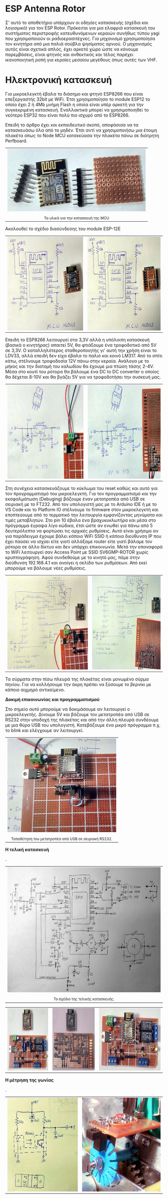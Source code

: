 ESP Antenna Rotor
=================

Σ' αυτό το αποθετήριο υπάρχουν οι οδηγίες κατασκευής (σχέδια και λογισμικό) για τον ESP Rotor. Πρόκειται για μια ελαφριά κατασκευή του συστήματος περιστροφής κατευθυνόμενων κεραιών συνήθως τύπου yagi που χρησιμοποιούν οι ραδιοερασιτέχνες. Για μηχανισμό χρησιμοποίησα τον κινητήρα από μια παλιά σούβλα ψησίματος αρνιού. Ο μηχανισμός αυτός είναι σχετικά απλός, έχει αρκετό χώρο ώστε να κάνουμε παρεμβάσεις, είναι φτηνός και ανθεκτικός και τέλος παρέχει ικανοποιητική ροπή για κεραίες μεσαίου μεγέθους όπως αυτές των VHF.

Ηλεκτρονική κατασκευή
=====================

<p>Για μικροελεγκτή έβαλα το διάσημο και φτηνό ESP8266 που είναι επεξεργαστής 32bit με WiFi. Έτσι χρησιμοποίησα το module ESP12 το οποίο έχει 2 ή 4Mb μνήμη Flash η οποία είναι υπέρ αρκετή για την συγκεκριμένη κατασκευή. Εναλλακτικά μπορεί να χρησιμοποιηθεί το νεότερο ESP32 που είναι πολύ πιο ισχυρό από το ESP8266.</p>

<p>Επειδή το άρθρο έχει και εκπαιδευτικό σκοπό, αποφάσισα να τα κατασκευάσω όλα από το μηδέν. Έτσι αντί να χρησιμοποιήσω μια έτοιμη πλακέτα όπως το Node MCU κατσκεύασα την πλακέτα πάνω σε διάτρητη Perfboard.</p>

<table align="center">
 <tr>
  <td><img src="/hardware/electronics/schematics+images/cpu1.jpg" height="200"></td>
  </tr>
 <tr><td align="center"><sub>Τα υλικά για την κατασκευή της MCU</sub></td></tr>
 </table>

Ακολουθεί το σχέδιο διασύνδεσης του module ESP-12E
<table align="center">
 <tr>
  <td><img src="/hardware/electronics/schematics+images/mcu1.jpg" height="300"></td>
  <td><img src="/hardware/electronics/schematics+images/mcu2.jpg" height="300"></td>
  </tr>
 </table>
 
Επειδή το ESP8266 λειτουργεί στα 3,3V αλλά η υπόλοιπη κατασκευή (βασικά ο κινητήρας) απαιτεί 5V, θα φτιάξουμε ένα τροφοδοτικό από 5V σε 3,3V. Ο καταλληλότερος σταθεροποιητής γι' αυτή την χρήση είναι το LDV33, αλλά επειδή δεν είχα έβαλα το παλιό και κοινό LM317. Από το σπίτι κάτω, στέλνουμε τροφοδοσία 12V πάνω στην κεραία. Ανάλογα με το μήκος και την διατομή του καλωδίου θα έχουμε μια πτώση τάσης 2-4V. Μέσα στο κουτί του ρότορα θα βάλουμε ένα DC to DC converter ο οποίος θα δέχεται 8-10V και θα βγάζει 5V για να τροφοδοτήσει την συσκευή μας.
<table align="center">
 <tr>
  <td><img src="/hardware/electronics/schematics+images/psu1.jpg" height="300"></td>
  <td><img src="/hardware/electronics/schematics+images/psu2.jpg" height="300"></td>
  </tr>
 </table>
 
Στη συνέχεια κατασκευάζουμε το κύκλωμα του reset καθώς και αυτό για τον προγραμματισμό του μικροελεγκτή. Για τον προγραμματισμό και την εκσφαλμάτωση (Debuging) βάζουμε έναν μετατροπέα από USB σε σειριακή με το FT232. Από τον υπολογιστή μας με το Arduino IDE ή με το VS Code και το Platform IO στέλνουμε το firmware στον μικροελεγκτή και εποπτεύουμε από το τερματικό την λειτουργία εμφανίζοντας μηνύματα και τιμές μεταβλητών. Στο pin 10 έβαλα ένα βραχυκυκλωτήρα και μέσα στο πρόγραμμα έγραψα λίγο κώδικα, έτσι ώστε αν ενωθεί για πάνω από 5 δευτερόλεπτα να φορτώσει τις αρχικές ρυθμίσεις. Αυτό είναι χρήσιμο αν για παράδειγμα έχουμε βάλει κάποιο WiFi SSID ή κάποια διεύθυνση IP που έχει παύσει να ισχύει είτε γιατί αλλάξαμε router είτε γιατί βάλαμε τον ρότορα σε άλλο δίκτυο και δεν υπάρχει επικοινωνία. Μετά την επαναφορά το WiFi λειτουργεί σαν Access Point με SSID SV6GMP-ROTOR χωρίς κρυπτογράφηση. Αφού συνδεθούμε με το κινητό μας, πάμε στην διεύθυνση 192.168.4.1 και ανοίγει η σελίδα των ρυθμίσεων. Από εκεί μπορούμε να βάλουμε νέες ρυθμίσεις.
<table align="center">
 <tr>
  <td><img src="/hardware/electronics/schematics+images/reset_prog1.jpg" height="300"></td>
  <td><img src="/hardware/electronics/schematics+images/reset_prog2.jpg" height="300"></td>
  </tr>
 </table>
<p>Τα σύρματα στην πίσω πλευρά της πλακέτας είναι μονωμένο σύρμα πηνίου. Για να κολλήσουμε την άκρη πρέπει να ξύσουμε το βερνίκι με κάποιο αιχμηρό αντικείμενο.</p>

<b>Δοκιμή επικοινωνίας και προγραμματισμού</b>
<p>Στο σημείο αυτό μπορούμε να δοκιμάσουμε αν λειτουργεί ο μικροελεγκτής. Δίνουμε 5V και βάζουμε τον μετατροπέα από USB σε RS232 στην υποδοχή της πλακέτας και από την άλλη πλευρά συνδέουμε με μια θύρα USB του υπολογιστή. Κατεβάζουμε ένα μικρό πρόγραμμα π.χ. το blink και ελέγχουμε αν λειτουργεί.</p>
<table align="center">
 <tr>
  <td><img src="/hardware/electronics/schematics+images/test_prog1.jpg" height="300"></td>
  </tr>
 <tr><td align="center"><sub>Τοποθέτηση του μετατροπέα από USB σε σειριακή RS232.</sub></td></tr>
 </table>
 
<b>Η τελική κατασκευή</b>
<p> . </p>
<table align="center">
 <tr>
  <td><img src="/hardware/electronics/schematics+images/schematic.jpg" height="400"></td>
  </tr>
 <tr><td align="center"><sub>Το σχέδιο της τελικής κατασκευής.</sub></td></tr>
 </table>
 
 <table align="center">
 <tr>
  <td><img src="/hardware/electronics/schematics+images/complit1.jpg" height="200"></td>
  <td><img src="/hardware/electronics/schematics+images/complit2.jpg" height="200"></td>
  <td><img src="/hardware/electronics/schematics+images/complit3.jpg" height="200"></td>
  </tr>
 </table>
 
<b>Η μέτρηση της γωνίας</b>
<p> . </p>
<table align="center">
 <tr>
  <td><img src="/hardware/electronics/schematics+images/interrupter1.jpg" height="300"></td>
  <td><img src="/hardware/electronics/schematics+images/interrupter2.jpg" height="300"></td>
  </tr>
 </table>


